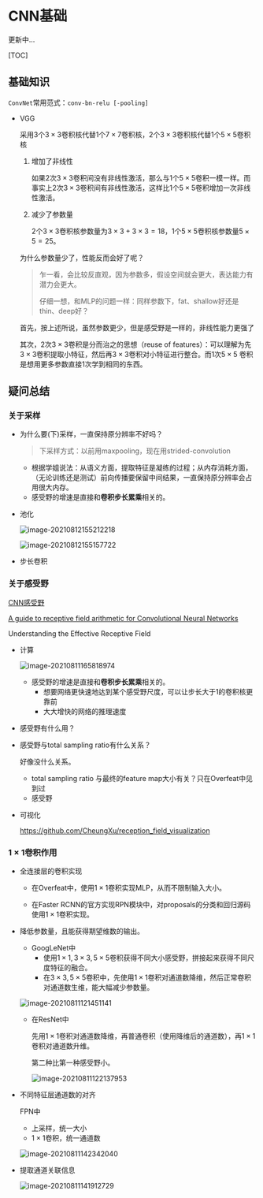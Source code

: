 # CNN基础



更新中...

[TOC]



## 基础知识

`ConvNet`常用范式：`conv-bn-relu [-pooling]`



- VGG

  采用3个$3 \times 3$卷积核代替1个$7 \times 7$卷积核，2个$3 \times 3$卷积核代替1个$5 \times 5$卷积核

  1. 增加了非线性

     如果2次$3 \times 3$卷积间没有非线性激活，那么与1个$5 \times 5$卷积一模一样。而事实上2次$3 \times 3$卷积间有非线性激活，这样比1个$5 \times 5$卷积增加一次非线性激活。

  2. 减少了参数量

     2个$3 \times 3$卷积核参数量为$3 \times 3 + 3 \times 3 =18$，1个$5 \times 5$卷积核参数量$5 \times 5 = 25$。

  为什么参数量少了，性能反而会好了呢？

  > 乍一看，会比较反直观，因为参数多，假设空间就会更大，表达能力有潜力会更大。
  >
  > 仔细一想，和MLP的问题一样：同样参数下，fat、shallow好还是thin、deep好？

  首先，按上述所说，虽然参数更少，但是感受野是一样的，非线性能力更强了

  其次，2次$3 \times 3$卷积是分而治之的思想（reuse of features）：可以理解为先$3 \times 3$卷积提取小特征，然后再$3 \times 3$卷积对小特征进行整合。而1次$5 \times 5$ 卷积是想用更多参数直接1次学到相同的东西。

## 疑问总结

### 关于采样

- 为什么要(下)采样，一直保持原分辨率不好吗？

  > 下采样方式：以前用maxpooling，现在用strided-convolution

  - 根据学姐说法：从语义方面，提取特征是凝练的过程；从内存消耗方面，（无论训练还是测试）前向传播要保留中间结果，一直保持原分辨率会占用很大内存。
  - 感受野的增速是直接和**卷积步长累乘**相关的。

- 池化

  ![image-20210812155212218](D:\workspace\Paper\Backbone\CNN基础.assets\image-20210812155212218.png)

  ![image-20210812155157722](D:\workspace\Paper\Backbone\CNN基础.assets\image-20210812155157722.png)

- 步长卷积



### 关于感受野

[CNN感受野](https://zhuanlan.zhihu.com/p/35708466)

[A guide to receptive field arithmetic for Convolutional Neural Networks](https://blog.mlreview.com/a-guide-to-receptive-field-arithmetic-for-convolutional-neural-networks-e0f514068807)

Understanding the Effective Receptive Field

- 计算

  ![image-20210811165818974](D:\workspace\Paper\Backbone\CNN基础.assets\image-20210811165818974.png)

  - 感受野的增速是直接和**卷积步长累乘**相关的。
    - 想要网络更快速地达到某个感受野尺度，可以让步长大于1的卷积核更靠前
    - 大大增快的网络的推理速度

- 感受野有什么用？

- 感受野与total sampling ratio有什么关系？

  好像没什么关系。

  - total sampling ratio 与最终的feature map大小有关？只在Overfeat中见到过
  - 感受野

- 可视化

  https://github.com/CheungXu/reception_field_visualization

  

### $1 \times 1$卷积作用

- 全连接层的卷积实现

  - 在Overfeat中，使用$1 \times 1$卷积实现MLP，从而不限制输入大小。

  - 在Faster RCNN的官方实现RPN模块中，对proposals的分类和回归源码使用$1 \times 1$卷积实现。

- 降低参数量，且能获得期望维数的输出。

  - GoogLeNet中
    - 使用$1 \times 1, 3 \times 3, 5 \times 5$卷积获得不同大小感受野，拼接起来获得不同尺度特征的融合。
    - 在$3 \times 3, 5 \times 5$卷积中，先使用$1 \times 1$卷积对通道数降维，然后正常卷积对通道数生维，能大幅减少参数量。

  ![image-20210811121451141](D:\workspace\Paper\Backbone\CNN基础.assets\image-20210811121451141.png)

  - 在ResNet中

    先用$1 \times 1$卷积对通道数降维，再普通卷积（使用降维后的通道数），再$1 \times 1$卷积对通道数升维。

    第二种比第一种感受野小。

    ![image-20210811122137953](D:\workspace\Paper\Backbone\CNN基础.assets\image-20210811122137953.png)

- 不同特征层通道数的对齐

  FPN中

  - 上采样，统一大小
  - $1 \times 1$卷积，统一通道数

  ![image-20210811142342040](D:\workspace\Paper\Backbone\CNN基础.assets\image-20210811142342040.png)

- 提取通道关联信息

  

  ![image-20210811141912729](D:\workspace\Paper\Backbone\CNN基础.assets\image-20210811141912729.png)